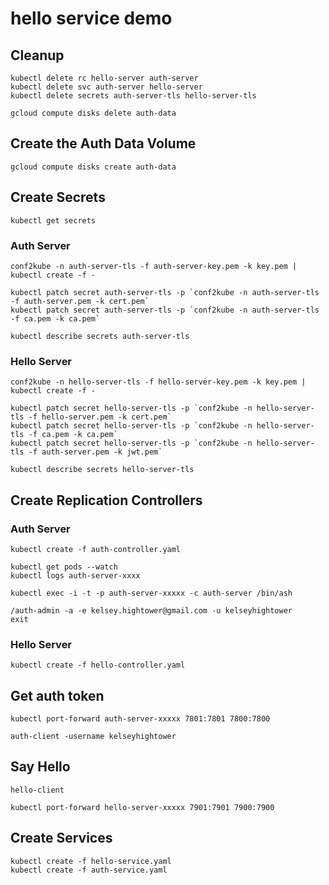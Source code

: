 # hello service demo

## Cleanup

```
kubectl delete rc hello-server auth-server
kubectl delete svc auth-server hello-server
kubectl delete secrets auth-server-tls hello-server-tls
```
```
gcloud compute disks delete auth-data
```

## Create the Auth Data Volume

```
gcloud compute disks create auth-data
```

## Create Secrets

```
kubectl get secrets
```

### Auth Server

```
conf2kube -n auth-server-tls -f auth-server-key.pem -k key.pem | kubectl create -f -
```
```
kubectl patch secret auth-server-tls -p `conf2kube -n auth-server-tls -f auth-server.pem -k cert.pem`
kubectl patch secret auth-server-tls -p `conf2kube -n auth-server-tls -f ca.pem -k ca.pem`
```
```
kubectl describe secrets auth-server-tls
```

### Hello Server

```
conf2kube -n hello-server-tls -f hello-server-key.pem -k key.pem | kubectl create -f -
```

```
kubectl patch secret hello-server-tls -p `conf2kube -n hello-server-tls -f hello-server.pem -k cert.pem`
kubectl patch secret hello-server-tls -p `conf2kube -n hello-server-tls -f ca.pem -k ca.pem`
kubectl patch secret hello-server-tls -p `conf2kube -n hello-server-tls -f auth-server.pem -k jwt.pem`
```
```
kubectl describe secrets hello-server-tls
```

## Create Replication Controllers

### Auth Server

```
kubectl create -f auth-controller.yaml
```

```
kubectl get pods --watch
kubectl logs auth-server-xxxx
```

```
kubectl exec -i -t -p auth-server-xxxxx -c auth-server /bin/ash
```

```
/auth-admin -a -e kelsey.hightower@gmail.com -u kelseyhightower
exit
```

### Hello Server

```
kubectl create -f hello-controller.yaml
```

## Get auth token

```
kubectl port-forward auth-server-xxxxx 7801:7801 7800:7800
```

```
auth-client -username kelseyhightower
```

## Say Hello

```
hello-client
```

```
kubectl port-forward hello-server-xxxxx 7901:7901 7900:7900
```

## Create Services

```
kubectl create -f hello-service.yaml
kubectl create -f auth-service.yaml
```

